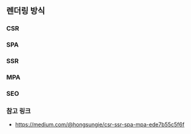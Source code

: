 ## 렌더링 방식

### CSR 

### SPA 

### SSR

### MPA 

### SEO

### 참고 링크
- https://medium.com/@hongsungie/csr-ssr-spa-mpa-ede7b55c5f6f
